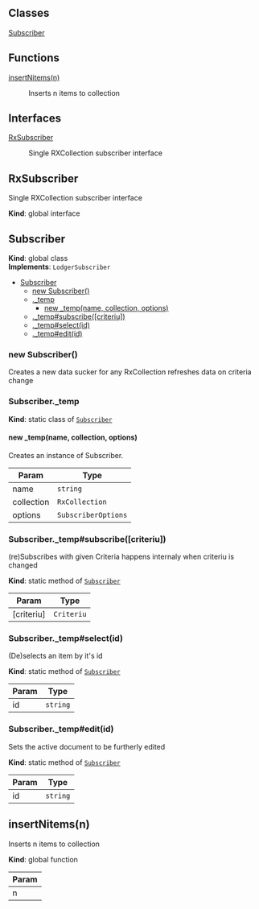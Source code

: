 ## Classes

<dl>
<dt><a href="#Subscriber">Subscriber</a></dt>
<dd></dd>
</dl>

## Functions

<dl>
<dt><a href="#insertNitems">insertNitems(n)</a></dt>
<dd><p>Inserts n items to collection</p>
</dd>
</dl>

## Interfaces

<dl>
<dt><a href="#RxSubscriber">RxSubscriber</a></dt>
<dd><p>Single RXCollection subscriber interface</p>
</dd>
</dl>

<a name="RxSubscriber"></a>

## RxSubscriber
Single RXCollection subscriber interface

**Kind**: global interface  
<a name="Subscriber"></a>

## Subscriber
**Kind**: global class  
**Implements**: <code>LodgerSubscriber</code>  

* [Subscriber](#Subscriber)
    * [new Subscriber()](#new_Subscriber_new)
    * [._temp](#Subscriber._temp)
        * [new _temp(name, collection, options)](#new_Subscriber._temp_new)
    * [._temp#subscribe([criteriu])](#Subscriber._temp+subscribe)
    * [._temp#select(id)](#Subscriber._temp+select)
    * [._temp#edit(id)](#Subscriber._temp+edit)

<a name="new_Subscriber_new"></a>

### new Subscriber()
Creates a new data sucker for any RxCollection
refreshes data on criteria change

<a name="Subscriber._temp"></a>

### Subscriber.\_temp
**Kind**: static class of [<code>Subscriber</code>](#Subscriber)  
<a name="new_Subscriber._temp_new"></a>

#### new \_temp(name, collection, options)
Creates an instance of Subscriber.


| Param | Type |
| --- | --- |
| name | <code>string</code> | 
| collection | <code>RxCollection</code> | 
| options | <code>SubscriberOptions</code> | 

<a name="Subscriber._temp+subscribe"></a>

### Subscriber.\_temp#subscribe([criteriu])
(re)Subscribes with given Criteria
happens internaly when criteriu is changed

**Kind**: static method of [<code>Subscriber</code>](#Subscriber)  

| Param | Type |
| --- | --- |
| [criteriu] | <code>Criteriu</code> | 

<a name="Subscriber._temp+select"></a>

### Subscriber.\_temp#select(id)
(De)selects an item by it's id

**Kind**: static method of [<code>Subscriber</code>](#Subscriber)  

| Param | Type |
| --- | --- |
| id | <code>string</code> | 

<a name="Subscriber._temp+edit"></a>

### Subscriber.\_temp#edit(id)
Sets the active document to be furtherly edited

**Kind**: static method of [<code>Subscriber</code>](#Subscriber)  

| Param | Type |
| --- | --- |
| id | <code>string</code> | 

<a name="insertNitems"></a>

## insertNitems(n)
Inserts n items to collection

**Kind**: global function  

| Param |
| --- |
| n | 

